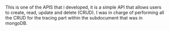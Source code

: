 This is one of the APIS that i developed, it is a simple API that allows users to create, read, update and delete (CRUD).
I was in charge of performing all the CRUD for the tracing part within the subdocument that was in mongoDB.
